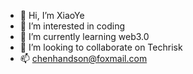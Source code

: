 - 👋 Hi, I’m XiaoYe
- 👀 I’m interested in coding
- 🌱 I’m currently learning web3.0
- 💞️ I’m looking to collaborate on Techrisk
- 📫 chenhandson@foxmail.com

<!---
chenhandsome/chenhandsome is a ✨ special ✨ repository because its `README.md` (this file) appears on your GitHub profile.
You can click the Preview link to take a look at your changes.
--->
